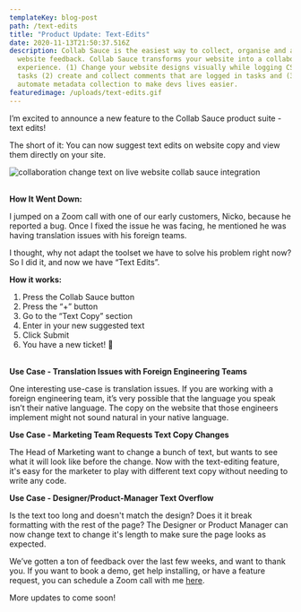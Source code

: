 ```yaml
---
templateKey: blog-post
path: /text-edits
title: "Product Update: Text-Edits"
date: 2020-11-13T21:50:37.516Z
description: Collab Sauce is the easiest way to collect, organise and act on
  website feedback. Collab Sauce transforms your website into a collaborative
  experience. (1) Change your website designs visually while logging CSS into
  tasks (2) create and collect comments that are logged in tasks and (3)
  automate metadata collection to make devs lives easier.
featuredimage: /uploads/text-edits.gif
---
```

I’m excited to announce a new feature to the Collab Sauce product suite - text edits!

The short of it: You can now suggest text edits on website copy and view them directly on your site.

![collaboration change text on live website collab sauce integration](/uploads/text-edits.gif "text-edits")

\
**How It Went Down:**

I jumped on a Zoom call with one of our early customers, Nicko, because he reported a bug. Once I fixed the issue he was facing, he mentioned he was having translation issues with his foreign teams.

I thought, why not adapt the toolset we have to solve his problem right now? So I did it, and now we have “Text Edits”.

**How it works:**

1. Press the Collab Sauce button
2. Press the “+” button
3. Go to the “Text Copy” section
4. Enter in your new suggested text
5. Click Submit
6. You have a new ticket! 🚀

\
**Use Case - Translation Issues with Foreign Engineering Teams**

One interesting use-case is translation issues. If you are working with a foreign engineering team, it’s very possible that the language you speak isn’t their native language. The copy on the website that those engineers implement might not sound natural in your native language.

**Use Case - Marketing Team Requests Text Copy Changes**

The Head of Marketing want to change a bunch of text, but wants to see what it will look like before the change. Now with the text-editing feature, it's easy for the marketer to play with different text copy without needing to write any code.

**Use Case - Designer/Product-Manager Text Overflow**

Is the text too long and doesn't match the design? Does it it break formatting with the rest of the page? The Designer or Product Manager can now change text to change it's length to make sure the page looks as expected.

We’ve gotten a ton of feedback over the last few weeks, and want to thank you. If you want to book a demo, get help installing, or have a feature request, you can schedule a Zoom call with me [here](https://calendly.com/collab-sauce/30mindemo).

More updates to come soon!